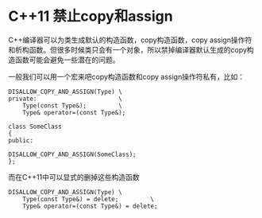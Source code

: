 # C++11 禁止copy和assign

C++编译器可以为类生成默认的构造函数，copy构造函数，copy assign操作符和析构函数。但很多时候类只会有一个对象，所以禁掉编译器默认生成的copy构造函数可能会避免一些潜在的问题。

一般我们可以用一个宏来吧copy构造函数和copy assign操作符私有，比如：

```
DISALLOW_COPY_AND_ASSIGN(Type) \
private:                       \
    Type(const Type&);         \
    Type& operator=(const Type&);
    
class SomeClass
{
public:
    
DISALLOW_COPY_AND_ASSIGN(SomeClass);
};
```

而在C++11中可以显式的删掉这些构造函数

```
DISALLOW_COPY_AND_ASSIGN(Type) \
    Type(const Type&) = delete;         \
    Type& operator=(const Type&) = delete;
```
